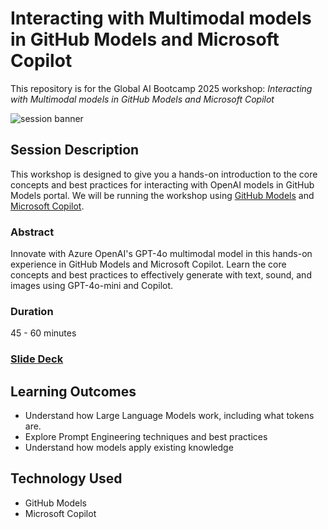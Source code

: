# Interacting with Multimodal models in GitHub Models and Microsoft Copilot

This repository is for the Global AI Bootcamp 2025 workshop: *Interacting with Multimodal models in GitHub Models and Microsoft Copilot*

![session banner](./Images/banner.jpg)

## Session Description

This workshop is designed to give you a hands-on introduction to the core concepts and best practices for interacting with OpenAI models in GitHub Models portal. We will be running the workshop using [GitHub Models](https://github.com/marketplace/models) and [Microsoft Copilot](https://copilot.microsoft.com/).

### Abstract
Innovate with Azure OpenAI's GPT-4o multimodal model in this hands-on experience in GitHub Models and Microsoft Copilot. Learn the core concepts and best practices to effectively generate with text, sound, and images using GPT-4o-mini and Copilot. 

### Duration
45 - 60 minutes

### [Slide Deck](TBD)

## Learning Outcomes
* Understand how Large Language Models work, including what tokens are​.
* Explore Prompt Engineering techniques and best practices​
* Understand how models apply existing knowledge​

## Technology Used
* GitHub Models
* Microsoft Copilot